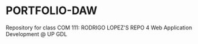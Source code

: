 # PORTFOLIO-DAW
Repository for class COM 111: RODRIGO LOPEZ'S REPO 4 Web Application Development @ UP GDL
